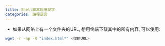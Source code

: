 ```yaml
---
title: Shell脚本现用现学
categories: 编程语言
---
```




* 如果从网络上有一个文件夹的URL, 想用终端下载其中的所有内容, 可以使用:

```bash
wget -r -np -R "index.html*" <你的URL>
```

